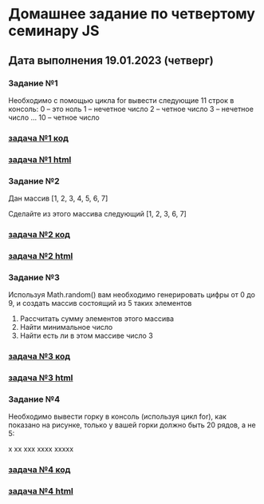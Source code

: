 # Домашнее задание по четвертому семинару JS

## Дата выполнения 19.01.2023 (четверг)


### Задание №1

Необходимо с помощью цикла for вывести следующие 11 строк в консоль:
0 – это ноль
1 – нечетное число
2 – четное число
3 – нечетное число
…
10 – четное число



### [задача №1 код](https://github.com/olegsamy/4DZ_JS/blob/main/task_dz1/script.js) 

### [задача №1 html](https://olegsamy.github.io/4DZ_JS/task_dz1/index.html)



### Задание №2

Дан массив [1, 2, 3, 4, 5, 6, 7]

Сделайте из этого массива следующий [1, 2, 3, 6, 7]



### [задача №2 код](https://github.com/olegsamy/4DZ_JS/blob/main/task_dz2/script.js) 

### [задача №2 html](https://olegsamy.github.io/4DZ_JS/task_dz2/index.html)



### Задание №3

Используя Math.random() вам необходимо генерировать цифры от 0 до 9, и создать массив состоящий из 5 таких элементов
1. Рассчитать сумму элементов этого массива
2. Найти минимальное число
3. Найти есть ли в этом массиве число 3


### [задача №3 код](https://github.com/olegsamy/4DZ_JS/blob/main/task_dz3/script.js) 

### [задача №3 html](https://olegsamy.github.io/4DZ_JS/task_dz3/index.html)



### Задание №4

Необходимо вывести горку в консоль (используя цикл for), как показано на
рисунке, только у вашей горки должно быть 20 рядов, а не 5:

x
xx
xxx
xxxx
xxxxx

### [задача №4 код](https://github.com/olegsamy/4DZ_JS/blob/main/task_dz4/script.js) 

### [задача №4 html](https://olegsamy.github.io/4DZ_JS/task_dz4/index.html)
